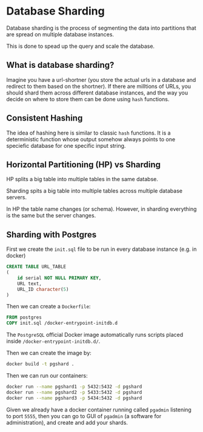 # Database Sharding

Database sharding is the process of segmenting the data into partitions that are spread on multiple database instances.

This is done to spead up the query and scale the database.

## What is database sharding?

Imagine you have a url-shortner (you store the actual urls in a database and redirect to them based on the shortner). If there are milltions of URLs, you should shard them across different database instances, and the way you decide on where to store them can be done using `hash` functions.

## Consistent Hashing

The idea of hashing here is similar to classic `hash` functions. It is a deterministic function whose output somehow always points to one speciefic database for one specific input string.

## Horizontal Partitioning (HP) vs Sharding

HP splits a big table into multiple tables in the same databse.

Sharding spits a big table into multiple tables across multiple database servers.

In HP the table name changes (or schema). However, in sharding everything is the same but the server changes.

## Sharding with Postgres

First we create the `init.sql` file to be run in every database instance (e.g. in docker)

```sql
CREATE TABLE URL_TABLE
(
    id serial NOT NULL PRIMARY KEY,
    URL text,
    URL_ID character(5)
)
```

Then we can create a `Dockerfile`:

```Dockerfile
FROM postgres
COPY init.sql /docker-entrypoint-initdb.d
```

The `PostgreSQL` official Docker image automatically runs scripts placed inside `/docker-entrypoint-initdb.d/`.

Then we can create the image by:

```bash
docker build -t pgshard .
```

Then we can run our containers:

```bash
docker run --name pgshard1 -p 5432:5432 -d pgshard
docker run --name pgshard2 -p 5433:5432 -d pgshard
docker run --name pgshard3 -p 5434:5432 -d pgshard
```

Given we already have a docker container running called `pgadmin` listening to port `5555`, then you can go to GUI of `pgadmin` (a software for administration), and create and add your shards.